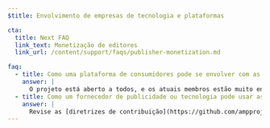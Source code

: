 ```yaml
---
$title: Envolvimento de empresas de tecnologia e plataformas

cta:
  title: Next FAQ
  link_text: Monetização de editores
  link_url: /content/support/faqs/publisher-monetization.md

faq:
  - title: Como uma plataforma de consumidores pode se envolver com as Accelerated Mobile Pages?
    answer: |
      O projeto está aberto a todos, e os atuais membros estão muito entusiasmados com o envolvimento de plataformas de consumidores na iniciativa. O Google abriu seu cache para uso gratuito por qualquer pessoa, inclusive plataformas de consumidores que gostariam de exibir conteúdo AMP no ambiente delas. Entre em contato por meio do [Github](https://github.com/ampproject/amphtml/issues/new) e responderemos às perguntas o mais rápido possível
  - title: Como um fornecedor de publicidade ou tecnologia pode usar as Accelerated Mobile Pages?
    answer: |
      Revise as [diretrizes de contribuição](https://github.com/ampproject/amphtml/tree/master/3p#ads) e entre em contato por meio do [Github](https://github.com/ampproject/amphtml/issues/new).
---
```

